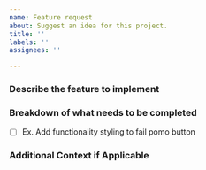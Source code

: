 ```yaml
---
name: Feature request
about: Suggest an idea for this project.
title: ''
labels: ''
assignees: ''

---
```


### Describe the feature to implement

### Breakdown of what needs to be completed
- [ ] Ex. Add functionality styling to fail pomo button

### Additional Context if Applicable
